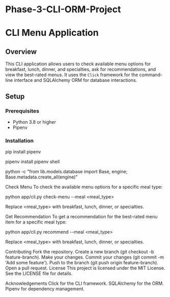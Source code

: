 # Phase-3-CLI-ORM-Project
# CLI Menu Application

## Overview
This CLI application allows users to check available menu options for breakfast, lunch, dinner, and specialties, ask for recommendations, and view the best-rated menus. It uses the `Click` framework for the command-line interface and SQLAlchemy ORM for database interactions.

## Setup

### Prerequisites
- Python 3.8 or higher
- Pipenv

### Installation

<!-- Install Pipenv: -->
pip install pipenv

<!-- Create and activate the virtual environment: -->
pipenv install
pipenv shell

<!-- Set up the database -->
python -c "from lib.models.database import Base, engine; Base.metadata.create_all(engine)"

<!-- Usage -->
Check Menu
To check the available menu options for a specific meal type:

python app/cli.py check-menu --meal <meal_type>

Replace <meal_type> with breakfast, lunch, dinner, or specialties.

Get Recommendation
To get a recommendation for the best-rated menu item for a specific meal type:

python app/cli.py recommend --meal <meal_type>

Replace <meal_type> with breakfast, lunch, dinner, or specialties.


Contributing
Fork the repository.
Create a new branch (git checkout -b feature-branch).
Make your changes.
Commit your changes (git commit -m 'Add some feature').
Push to the branch (git push origin feature-branch).
Open a pull request.
License
This project is licensed under the MIT License. See the LICENSE file for details.

Acknowledgements
Click for the CLI framework.
SQLAlchemy for the ORM.
Pipenv for dependency management.
